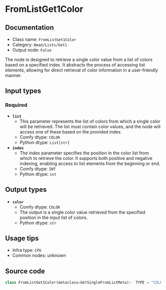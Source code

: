 # FromListGet1Color
## Documentation
- Class name: `FromListGet1Color`
- Category: `Bmad/Lists/Get1`
- Output node: `False`

The node is designed to retrieve a single color value from a list of colors based on a specified index. It abstracts the process of accessing list elements, allowing for direct retrieval of color information in a user-friendly manner.
## Input types
### Required
- **`list`**
    - This parameter represents the list of colors from which a single color will be retrieved. The list must contain color values, and the node will access one of these based on the provided index.
    - Comfy dtype: `COLOR`
    - Python dtype: `List[str]`
- **`index`**
    - The index parameter specifies the position in the color list from which to retrieve the color. It supports both positive and negative indexing, enabling access to list elements from the beginning or end.
    - Comfy dtype: `INT`
    - Python dtype: `int`
## Output types
- **`color`**
    - Comfy dtype: `COLOR`
    - The output is a single color value retrieved from the specified position in the input list of colors.
    - Python dtype: `str`
## Usage tips
- Infra type: `CPU`
- Common nodes: unknown


## Source code
```python
class FromListGet1Color(metaclass=GetSingleFromListMeta):  TYPE = "COLOR"

```
